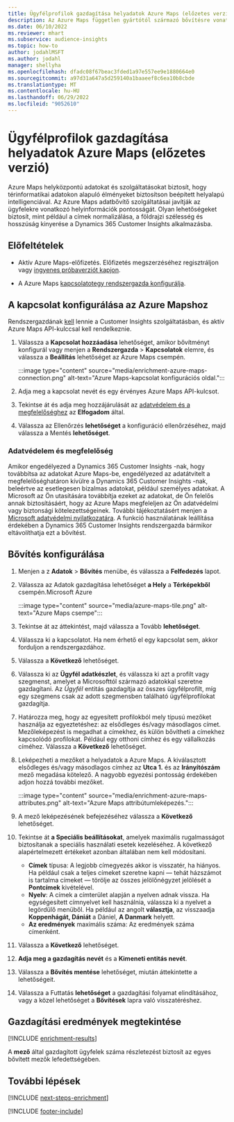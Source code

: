 ```yaml
---
title: Ügyfélprofilok gazdagítása helyadatok Azure Maps (előzetes verzió)
description: Az Azure Maps független gyártótól származó bővítésre vonatkozó általános információk.
ms.date: 06/10/2022
ms.reviewer: mhart
ms.subservice: audience-insights
ms.topic: how-to
author: jodahlMSFT
ms.author: jodahl
manager: shellyha
ms.openlocfilehash: dfadc08f67beac3fded1a97e557ee9e1880664e0
ms.sourcegitcommit: a97d31a647a5d259140a1baaeef8c6ea10b8cbde
ms.translationtype: MT
ms.contentlocale: hu-HU
ms.lasthandoff: 06/29/2022
ms.locfileid: "9052610"
---
```

# <a name="enrich-customer-profiles-with-location-data-from-azure-maps-preview"></a>Ügyfélprofilok gazdagítása helyadatok Azure Maps (előzetes verzió)

Azure Maps helyközpontú adatokat és szolgáltatásokat biztosít, hogy térinformatikai adatokon alapuló élményeket biztosítson beépített helyalapú intelligenciával. Az Azure Maps adatbővítő szolgáltatásai javítják az ügyfelekre vonatkozó helyinformációk pontosságát. Olyan lehetőségeket biztosít, mint például a címek normalizálása, a földrajzi szélesség és hosszúság kinyerése a Dynamics 365 Customer Insights alkalmazásba.

## <a name="prerequisites"></a>Előfeltételek

- Aktív Azure Maps-előfizetés. Előfizetés megszerzéséhez regisztráljon vagy [ingyenes próbaverziót kapjon](https://azure.microsoft.com/services/azure-maps/).

- A Azure Maps [kapcsolatot](connections.md)[egy rendszergazda konfigurálja](#configure-the-connection-for-azure-maps).

## <a name="configure-the-connection-for-azure-maps"></a>A kapcsolat konfigurálása az Azure Mapshoz

Rendszergazdának [kell](permissions.md#admin) lennie a Customer Insights szolgáltatásban, és aktív Azure Maps API-kulccsal kell rendelkeznie.

1. Válassza a **Kapcsolat hozzáadása** lehetőséget, amikor bővítményt konfigurál vagy menjen a **Rendszergazda** > **Kapcsolatok** elemre, és válassza a **Beállítás** lehetőséget az Azure Maps csempén.

   :::image type="content" source="media/enrichment-azure-maps-connection.png" alt-text="Azure Maps-kapcsolat konfigurációs oldal.":::

1. Adja meg a kapcsolat nevét és egy érvényes Azure Maps API-kulcsot.

1. Tekintse át és adja meg hozzájárulását az [adatvédelem és a megfelelőséghez](#data-privacy-and-compliance) az **Elfogadom** által.

1. Válassza az Ellenőrzés **lehetőséget** a konfiguráció ellenőrzéséhez, majd válassza a Mentés **lehetőséget**.

### <a name="data-privacy-and-compliance"></a>Adatvédelem és megfelelőség

Amikor engedélyezed a Dynamics 365 Customer Insights -nak, hogy továbbítsa az adatokat Azure Maps-be, engedélyezed az adatátvitelt a megfelelőséghatáron kívülre a Dynamics 365 Customer Insights -nak, beleértve az esetlegesen bizalmas adatokat, például személyes adatokat. A Microsoft az Ön utasítására továbbítja ezeket az adatokat, de Ön felelős annak biztosításáért, hogy az Azure Maps megfeleljen az Ön adatvédelmi vagy biztonsági kötelezettségeinek. További tájékoztatásért menjen a [Microsoft adatvédelmi nyilatkozatára](https://go.microsoft.com/fwlink/?linkid=396732).
A funkció használatának leállítása érdekében a Dynamics 365 Customer Insights rendszergazda bármikor eltávolíthatja ezt a bővítést.

## <a name="configure-the-enrichment"></a>Bővítés konfigurálása

1. Menjen a z **Adatok** > **Bővítés** menübe, és válassza a **Felfedezés** lapot.

1. Válassza az Adatok gazdagítása lehetőséget **a Hely** a **Térképekből** csempén.Microsoft Azure

   :::image type="content" source="media/azure-maps-tile.png" alt-text="Azure Maps csempe":::

1. Tekintse át az áttekintést, majd válassza a Tovább **lehetőséget**.

1. Válassza ki a kapcsolatot. Ha nem érhető el egy kapcsolat sem, akkor forduljon a rendszergazdához.

1. Válassza a **Következő** lehetőséget.

1. Válassza ki az **Ügyfél adatkészlet**, és válassza ki azt a profilt vagy szegmenst, amelyet a Microsofttól származó adatokkal szeretne gazdagítani. Az *Ügyfél* entitás gazdagítja az összes ügyfélprofilt, míg egy szegmens csak az adott szegmensben található ügyfélprofilokat gazdagítja.

1. Határozza meg, hogy az egyesített profilokból mely típusú mezőket használja az egyeztetéshez: az elsődleges és/vagy másodlagos címet. Mezőleképezést is megadhat a címekhez, és külön bővítheti a címekhez kapcsolódó profilokat. Például egy otthoni címhez és egy vállalkozás címéhez. Válassza a **Következő** lehetőséget.

1. Leképezheti a mezőket a helyadatok a Azure Maps. A kiválasztott elsődleges és/vagy másodlagos címhez az **Utca 1.** és az **Irányítószám** mező megadása kötelező. A nagyobb egyezési pontosság érdekében adjon hozzá további mezőket.

   :::image type="content" source="media/enrichment-azure-maps-attributes.png" alt-text="Azure Maps attribútumleképezés.":::

1. A mező leképezésének befejezéséhez válassza a **Következő** lehetőséget.

1. Tekintse át **a Speciális beállításokat**, amelyek maximális rugalmasságot biztosítanak a speciális használati esetek kezeléséhez. A következő alapértelmezett értékeket azonban általában nem kell módosítani.

   - **Címek** típusa: A legjobb címegyezés akkor is visszatér, ha hiányos. Ha például csak a teljes címeket szeretne kapni &mdash; tehát házszámot is tartalma címeket &mdash; törölje az összes jelölőnégyzet jelölését a **Pontcímek** kivételével.
   - **Nyelv**: A címek a címterület alapján a nyelven adnak vissza. Ha egységesített címnyelvet kell használnia, válassza ki a nyelvet a legördülő menüből. Ha például az angolt **választja**, az visszaadja **Koppenhágát, Dániát** a Dániel, **A Danmark** helyett.
   - **Az eredmények** maximális száma: Az eredmények száma címenként.

1. Válassza a **Következő** lehetőséget.

1. **Adja meg a gazdagítás nevét** és a **Kimeneti entitás nevét**.

1. Válassza a **Bővítés mentése** lehetőséget, miután áttekintette a lehetőségeit.

1. Válassza a Futtatás **lehetőséget** a gazdagítási folyamat elindításához, vagy a közel lehetőséget a **Bővítések** lapra való visszatéréshez.

## <a name="view-enrichment-results"></a>Gazdagítási eredmények megtekintése

[!INCLUDE [enrichment-results](includes/enrichment-results.md)]

A **mező** által gazdagított ügyfelek száma részletezést biztosít az egyes bővített mezők lefedettségében.

## <a name="next-steps"></a>További lépések

[!INCLUDE [next-steps-enrichment](includes/next-steps-enrichment.md)]

[!INCLUDE [footer-include](includes/footer-banner.md)]
